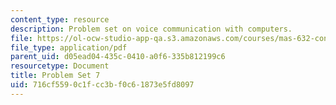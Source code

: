 ```yaml
---
content_type: resource
description: Problem set on voice communication with computers.
file: https://ol-ocw-studio-app-qa.s3.amazonaws.com/courses/mas-632-conversational-computer-systems-fall-2008/716cf5590c1fcc3bf0c61873e5fd8097_ps7.pdf
file_type: application/pdf
parent_uid: d05ead04-435c-0410-a0f6-335b812199c6
resourcetype: Document
title: Problem Set 7
uid: 716cf559-0c1f-cc3b-f0c6-1873e5fd8097
---
```

